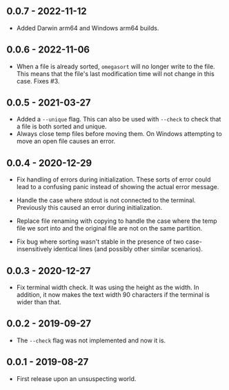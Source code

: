 ## 0.0.7 - 2022-11-12

- Added Darwin arm64 and Windows arm64 builds.

## 0.0.6 - 2022-11-06

- When a file is already sorted, `omegasort` will no longer write to the
  file. This means that the file's last modification time will not
  change in this case. Fixes #3.

## 0.0.5 - 2021-03-27

- Added a `--unique` flag. This can also be used with `--check` to check that a
  file is both sorted and unique.
- Always close temp files before moving them. On Windows attempting to move an
  open file causes an error.

## 0.0.4 - 2020-12-29

- Fix handling of errors during initialization. These sorts of error could
  lead to a confusing panic instead of showing the actual error message.

- Handle the case where stdout is not connected to the terminal. Previously
  this caused an error during initialization.

- Replace file renaming with copying to handle the case where the temp file we
  sort into and the original file are not on the same partition.

- Fix bug where sorting wasn't stable in the presence of two
  case-insensitively identical lines (and possibly other similar scenarios).

## 0.0.3 - 2020-12-27

- Fix terminal width check. It was using the height as the width. In addition,
  it now makes the text width 90 characters if the terminal is wider than
  that.

## 0.0.2 - 2019-09-27

- The `--check` flag was not implemented and now it is.

## 0.0.1 - 2019-08-27

- First release upon an unsuspecting world.
